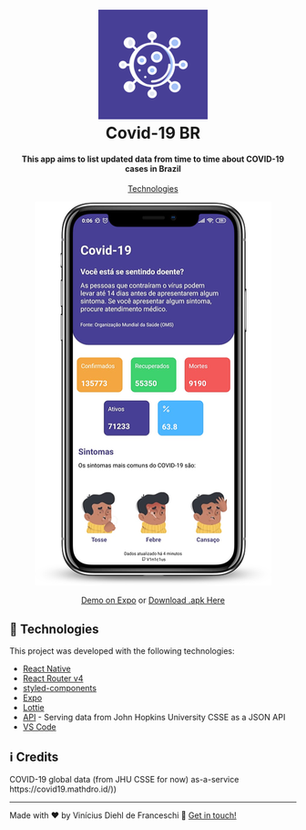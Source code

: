 
<h1 align="center">
    <img alt="Covid-19 BR" src="https://github.com/V1n1c1us/covid19-mobile/blob/master/assets/icon.png?raw=true"/>
    <br>
    Covid-19 BR
</h1>

<h4 align="center">
  This app aims to list updated data from time to time about COVID-19 cases in Brazil
</h4>

<p align="center">
  <a href="#rocket-technologies">Technologies</a>
</p>
<p align="center">
    <img alt="Covid-18 BR" src="https://github.com/V1n1c1us/covid19-mobile/blob/master/assets/mockup.png?raw=true"/>
</p>
<p align="center">
  <a href="https://expo.io/@franceschi/covid-19" target="_blank">
    Demo on Expo</a> or <a href="https://exp-shell-app-assets.s3.us-west-1.amazonaws.com/android/%40franceschi/covid-19-974d30a85d1e4c159810907c921106ac-signed.apk" target="_blank">Download .apk Here</a>
</p>

## :rocket: Technologies

This project was developed with the following technologies:

-  [React Native](https://reactnative.dev/)
-  [React Router v4](https://github.com/ReactTraining/react-router)
-  [styled-components](https://www.styled-components.com/)
-  [Expo](https://expo.io/)
-  [Lottie](https://github.com/react-native-community/lottie-react-native)
-  [API](https://github.com/mathdroid/covid-19-api) - Serving data from John Hopkins University CSSE as a JSON API
-  [VS Code][vc]
  

## :information_source: Credits

<p>COVID-19 global data (from JHU CSSE for now) as-a-service https://covid19.mathdro.id/))</p>

---
Made with ♥ by Vinícius Diehl de Franceschi :wave: [Get in touch!](https://www.linkedin.com/in/vin%C3%ADcius-diehl-de-franceschi-8557b3130/)

[nodejs]: https://nodejs.org/
[yarn]: https://yarnpkg.com/
[vc]: https://code.visualstudio.com/
[vceditconfig]: https://marketplace.visualstudio.com/items?itemName=EditorConfig.EditorConfig
[vceslint]: https://marketplace.visualstudio.com/items?itemName=dbaeumer.vscode-eslint
